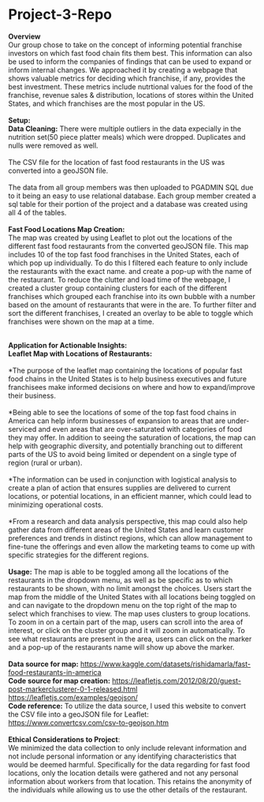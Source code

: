 # Project-3-Repo
**Overview**<br>
Our group chose to take on the concept of informing potential franchise investors on which fast food chain fits them best. This information can also be used to inform the companies of findings that can be used to expand or inform internal changes. We approached it by creating a webpage that shows valuable metrics for deciding which franchise, if any, provides the best investment. These metrics include nutrtional values for the food of the franchise, revenue sales & distribution, locations of stores within the United States, and which franchises are the most popular in the US. <br>
<br>
**Setup:**<br>
**Data Cleaning:**
There were multiple outliers in the data expecially in the nutrition set(50 piece platter meals) which were dropped. Duplicates and nulls were removed as well.<br>
<br>
The CSV file for the location of fast food restaurants in the US was converted into a geoJSON file. <br>
<br>
The data from all group members was then uploaded to PGADMIN SQL due to it being an easy to use relational database. Each group member created a sql table for their portion of the project and a database was created using all 4 of the tables.<br>
<br>
**Fast Food Locations Map Creation:**<br>
The map was created by using Leaflet to plot out the locations of the different fast food restaurants from the converted geoJSON file. This map includes 10 of the top fast food franchises in the United States, each of which pop up individually. To do this I filtered each feature to only include the restaurants with the exact name. and create a pop-up with the name of the restaurant. To reduce the clutter and load time of the webpage, I created a cluster group containing clusters for each of the different franchises which grouped each franchise into its own bubble with a number based on the amount of restaurants that were in the are. To further filter and sort the different franchises, I created an overlay to be able to toggle which franchises were shown on the map at a time.<br>
<br>

**Application for Actionable Insights:**<br>
**Leaflet Map with Locations of Restaurants:**<br>
<br>
*The purpose of the leaflet map containing the locations of popular fast food chains in the United States is to help business executives and future franchisees make informed decisions on where and how to expand/improve their business.<br>
<br>
*Being able to see the locations of some of the top fast food chains in America can help inform businesses of expansion to areas that are under-serviced and even areas that are over-saturated with categories of food they may offer. In addition to seeing the saturation of locations, the map can help with geographic diversity, and potentially branching out to different parts of the US to avoid being limited or dependent on a single type of region (rural or urban).<br>
<br>
*The information can be used in conjunction with logistical analysis to create a plan of action that ensures supplies are delivered to current locations, or potential locations, in an efficient manner, which could lead to minimizing operational costs.<br>
<br>
*From a research and data analysis perspective, this map could also help gather data from different areas of the United States and learn customer preferences and trends in distinct regions, which can allow management to fine-tune the offerings and even allow the marketing teams to come up with specific strategies for the different regions.<br>
<br>
**Usage:** The map is able to be toggled among all the locations of the restaurants in the dropdown menu, as well as be specific as to which restaurants to be shown, with no limit amongst the choices. Users start the map from the middle of the United States with all locations being toggled on and can navigate to the dropdown menu on the top right of the map to select which franchises to view. The map uses clusters to group locations. To zoom in on a certain part of the map, users can scroll into the area of interest, or click on the cluster group and it will zoom in automatically. To see what restaurants are present in the area, users can click on the marker and a pop-up of the restaurants name will show up above the marker.<br>
<br>
**Data source for map:** https://www.kaggle.com/datasets/rishidamarla/fast-food-restaurants-in-america <br>
**Code source for map creation:** https://leafletjs.com/2012/08/20/guest-post-markerclusterer-0-1-released.html <br>
https://leafletjs.com/examples/geojson/<br>
**Code reference:** To utilize the data source, I used this website to convert the CSV file into a geoJSON file for Leaflet: https://www.convertcsv.com/csv-to-geojson.htm <br>
<br>
**Ethical Considerations to Project**: <br>
We minimized the data collection to only include relevant information and not include personal information or any identifying characteristics that would be deemed harmful. Specifically for the data regarding for fast food locations, only the location details were gathered and not any personal information about workers from that location. This retains the anonymity of the individuals while allowing us to use the other details of the restaurant.
